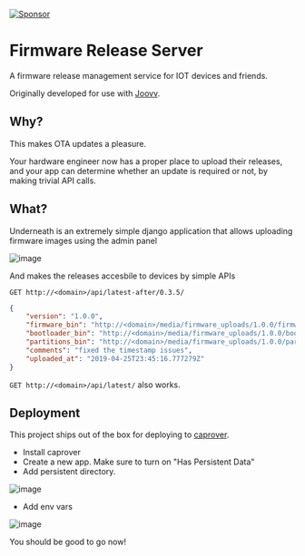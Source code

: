 [![Sponsor](https://img.shields.io/badge/Sponsor-jaaga_labs-red.svg?style=for-the-badge)](https://www.jaaga.in/labs)


# Firmware Release Server

A firmware release management service for IOT devices and friends.

Originally developed for use with [Joovv](https://joovv.com/).

## Why?

This makes OTA updates a pleasure. 

Your hardware engineer now has a proper place to upload their releases, 
and your app can determine whether an update is required or not, by making trivial API calls.

## What?

Underneath is an extremely simple django application that allows uploading firmware images using the admin panel

![image](https://user-images.githubusercontent.com/19492893/56775972-4852c100-67e7-11e9-8ee7-f4ce84870662.png)


And makes the releases accesbile to devices by simple APIs

`GET http://<domain>/api/latest-after/0.3.5/`

```json
{
    "version": "1.0.0",
    "firmware_bin": "http://<domain>/media/firmware_uploads/1.0.0/firmware_1w0H51u.bin",
    "bootloader_bin": "http://<domain>/media/firmware_uploads/1.0.0/bootloader.bin",
    "partitions_bin": "http://<domain>/media/firmware_uploads/1.0.0/partitions.bin",
    "comments": "fixed the timestamp issues",
    "uploaded_at": "2019-04-25T23:45:16.777279Z"
}
```

`GET http://<domain>/api/latest/` also works.


## Deployment

This project ships out of the box for deploying to [caprover](https://caprover.com/).

- Install caprover
- Create a new app. Make sure to turn on "Has Persistent Data"
- Add persistent directory. 

![image](https://user-images.githubusercontent.com/19492893/56776137-2b6abd80-67e8-11e9-8315-563b7047e707.png)

- Add env vars

![image](https://user-images.githubusercontent.com/19492893/56776153-3c1b3380-67e8-11e9-8ece-c04f89ad04e1.png)


You should be good to go now!
